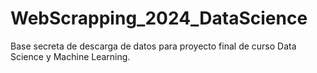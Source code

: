 # WebScrapping_2024_DataScience

Base secreta de descarga de datos para proyecto final de curso Data Science y Machine Learning.